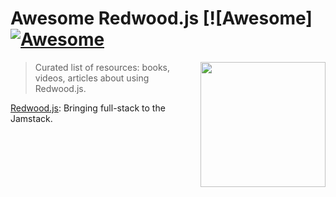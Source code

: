 # Awesome Redwood.js [![Awesome][![Awesome](https://awesome.re/badge.svg)](https://awesome.re) 

[<img src="https://avatars2.githubusercontent.com/u/45050444?v=4" width="200" align="right" width="250">](https://github.com/redwoodjs/redwood/)

> Curated list of resources: books, videos, articles about using Redwood.js.

[Redwood.js](https://github.com/redwoodjs/redwood/): Bringing full-stack to the Jamstack.

